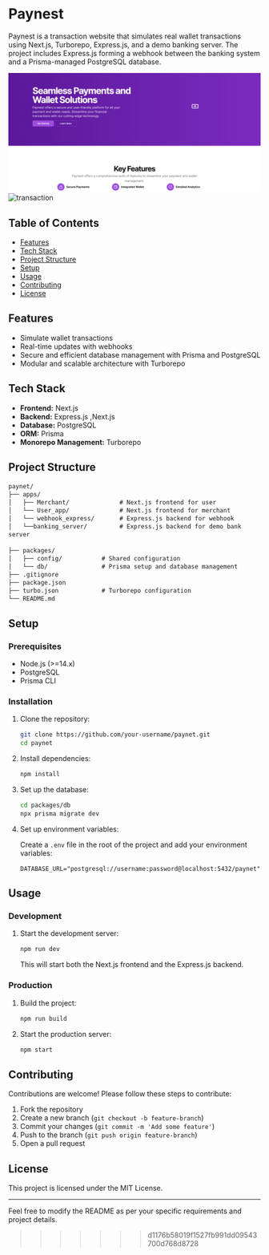 

# Paynest

Paynest is a transaction website that simulates real wallet transactions using Next.js, Turborepo, Express.js, and a demo banking server. The project includes Express.js forming a webhook between the banking system and a Prisma-managed PostgreSQL database.

![Home](image.png)
![transaction](transactios.png)

## Table of Contents

- [Features](#features)
- [Tech Stack](#tech-stack)
- [Project Structure](#project-structure)
- [Setup](#setup)
- [Usage](#usage)
- [Contributing](#contributing)
- [License](#license)


## Features

- Simulate wallet transactions
- Real-time updates with webhooks
- Secure and efficient database management with Prisma and PostgreSQL
- Modular and scalable architecture with Turborepo

## Tech Stack

- **Frontend:** Next.js
- **Backend:** Express.js ,Next.js
- **Database:** PostgreSQL
- **ORM:** Prisma
- **Monorepo Management:** Turborepo

## Project Structure

```
paynet/
├── apps/
│   ├── Merchant/              # Next.js frontend for user
│   └── User_app/              # Next.js frontend for merchant
│   └── webhook_express/       # Express.js backend for webhook
│   └──banking_server/         # Express.js backend for demo bank server

├── packages/
│   ├── config/           # Shared configuration
│   └── db/               # Prisma setup and database management
├── .gitignore
├── package.json
├── turbo.json            # Turborepo configuration
└── README.md
```

## Setup

### Prerequisites

- Node.js (>=14.x)
- PostgreSQL
- Prisma CLI

### Installation

1. Clone the repository:

   ```sh
   git clone https://github.com/your-username/paynet.git
   cd paynet
   ```

2. Install dependencies:

   ```sh
   npm install
   ```

3. Set up the database:

   ```sh
   cd packages/db
   npx prisma migrate dev
   ```

4. Set up environment variables:

   Create a `.env` file in the root of the project and add your environment variables:

   ```env
   DATABASE_URL="postgresql://username:password@localhost:5432/paynet"
   ```

## Usage

### Development

1. Start the development server:

   ```sh
   npm run dev
   ```

   This will start both the Next.js frontend and the Express.js backend.

### Production

1. Build the project:

   ```sh
   npm run build
   ```

2. Start the production server:

   ```sh
   npm start
   ```

## Contributing

Contributions are welcome! Please follow these steps to contribute:

1. Fork the repository
2. Create a new branch (`git checkout -b feature-branch`)
3. Commit your changes (`git commit -m 'Add some feature'`)
4. Push to the branch (`git push origin feature-branch`)
5. Open a pull request

## License

This project is licensed under the MIT License.

---

Feel free to modify the README as per your specific requirements and project details.
>>>>>>> d1176b58019f1527fb991dd09543700d768d8728
